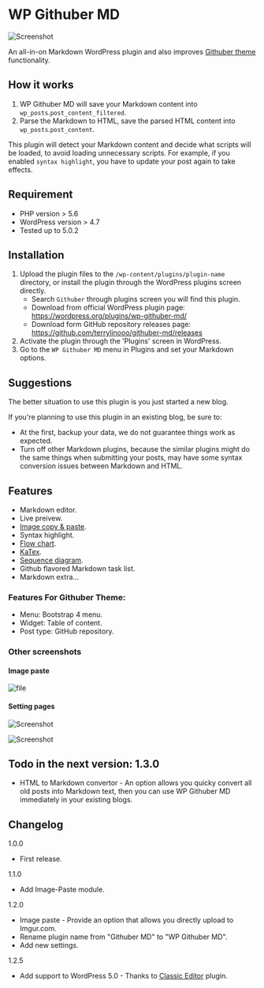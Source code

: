 # WP Githuber MD

![Screenshot](https://i.imgur.com/3O854Jm.png)

An all-in-on Markdown WordPress plugin and also improves [Githuber theme](https://github.com/terrylinooo/githuber) functionality.

## How it works

1. WP Githuber MD will save your Markdown content into `wp_posts`.`post_content_filtered`.
2. Parse the Markdown to HTML, save the parsed HTML content into `wp_posts`.`post_content`.

This plugin will detect your Markdown content and decide what scripts will be loaded, to avoid loading unnecessary scripts.
For example, if you enabled `syntax highlight`, you have to update your post again to take effects.

## Requirement

* PHP version > 5.6
* WordPress version > 4.7
* Tested up to 5.0.2

## Installation

1. Upload the plugin files to the `/wp-content/plugins/plugin-name` directory, or install the plugin through the WordPress plugins screen directly.
    - Search `Githuber` through plugins screen you will find this plugin.
    - Download  from official WordPress plugin page: https://wordpress.org/plugins/wp-githuber-md/
    - Download form GitHub repository releases page: https://github.com/terrylinooo/githuber-md/releases
2. Activate the plugin through the 'Plugins' screen in WordPress.
3. Go to the `WP Githuber MD` menu in Plugins and set your Markdown options.

## Suggestions

The better situation to use this plugin is you just started a new blog.

If you're planning to use this plugin in an existing blog, be sure to:

- At the first, backup your data, we do not guarantee things work as expected.
- Turn off other Markdown plugins, because the similar plugins might do the same things when submitting your posts, may have some syntax conversion issues between Markdown and HTML.


## Features

* Markdown editor.
* Live preivew.
* [Image copy & paste](https://terryl.in/en/githuber-md-image-paste/).
* Syntax highlight.
* [Flow chart](https://terryl.in/en/githuber-md-flow-chart/).
* [KaTex](https://terryl.in/en/githuber-md-katax/).
* [Sequence diagram](https://terryl.in/en/githuber-md-sequence-diagrams/).
* Github flavored Markdown task list.
* Markdown extra...

### Features For Githuber Theme:

* Menu: Bootstrap 4 menu.
* Widget: Table of content.
* Post type: GitHub repository.

### Other screenshots

#### Image paste
![file](https://i.imgur.com/BQgn2So.gif)

#### Setting pages
![Screenshot](https://i.imgur.com/tpRAEI5.png)

![Screenshot](https://i.imgur.com/UylHwpr.png)

## Todo in the next version: 1.3.0

* HTML to Markdown convertor - An option allows you quicky convert all old posts into Markdown text, then you can use WP Githuber MD immediately in your existing blogs.

## Changelog

1.0.0

* First release.

1.1.0

* Add Image-Paste module.

1.2.0

* Image paste - Provide an option that allows you directly upload to Imgur.com.
* Rename plugin name from "Githuber MD" to "WP Githuber MD".
* Add new settings.

1.2.5

* Add support to WordPress 5.0 - Thanks to [Classic Editor](https://wordpress.org/plugins/classic-editor/)  plugin.




